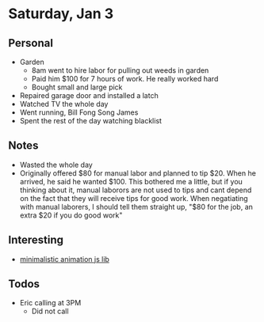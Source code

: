 # Saturday, Jan 3
## Personal
* Garden
  * 8am went to hire labor for pulling out weeds in garden
  * Paid him $100 for 7 hours of work. He really worked hard
  * Bought small and large pick
* Repaired garage door and installed a latch
* Watched TV the whole day
* Went running, Bill Fong Song James
* Spent the rest of the day watching blacklist

## Notes
* Wasted the whole day
* Originally offered $80 for manual labor and planned to tip $20. When he arrived, he said he wanted $100. This bothered me a little, but if you thinking about it, manual laborors are not used to tips and cant depend on the fact that they will receive tips for good work. When negatiating with manual laborers, I should tell them straight up, "$80 for the job, an extra $20 if you do good work"

## Interesting
* [minimalistic animation js lib](http://daniel-lundin.github.io/snabbt.js/cards.html)

## Todos
* Eric calling at 3PM
  * Did not call
